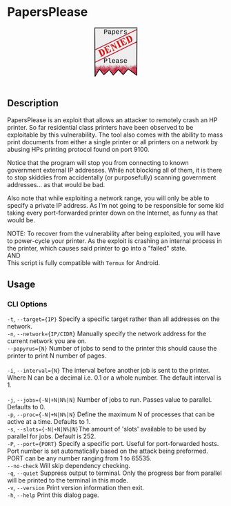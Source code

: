 
# PapersPlease

<div align="center">

<img src="./Assets/Papers_Please_Logo.png" width="20%" />
<br><br>
</div>

## Description

PapersPlease is an exploit that allows an attacker to remotely crash an HP printer.
So far residential class printers have been observed to be exploitable by this vulnerability.
The tool also comes with the ability to mass print documents from either a single printer 
or all printers on a network by abusing HPs printing protocol found on port 9100.

Notice that the program will stop you from connecting to known government external 
IP addresses. While not blocking all of them, it is there to stop skiddies from accidentally 
(or purposefully) scanning government addresses… as that would be bad.  

Also note that while exploiting a network range, you will only be able to specify a private IP address. 
As I’m not going to be responsible for some kid taking every port-forwarded printer down 
on the Internet, as funny as that would be. 

NOTE: To recover from the vulnerability after being exploited, you will have to power-cycle your printer.
As the exploit is crashing an internal process in the printer, which causes said printer to go into a 
"failed" state.
<br>AND<br>
This script is fully compatible with `Termux` for Android.

## Usage

### CLI Options

`-t`, `--target={IP}`       Specify a specific target rather than all addresses on the network.<br>
`-n`, `--network={IP/CIDR}` Manually specify the network address for the current network you are on.<br>
`--papyrus={N}`             Number of jobs to send to the printer this should cause the printer to print 
N number of pages.<br>              
`-i`, `--interval={N}`      The interval before another job is sent to the printer. Where N can be a decimal
i.e. 0.1 or a whole number. The default interval is 1.<br>              
`-j`, `--jobs={-N|+N|N%|N}` Number of jobs to run. Passes value to parallel. Defaults to 0.<br>
`-p`, `--proc={-N|+N|N%|N}` Define the maximum N of processes that can be active at a time. Defaults to 1.<br>
`-s`, `--slots={-N|+N|N%|N}`The amount of 'slots' available to be used by parallel for jobs. Default is 252.<br>
`-P`, `--port={PORT}`       Specify a specific port. Useful for port-forwarded hosts. Port number is set 
                            automatically based on the attack being preformed. PORT can be any number ranging
                            from 1 to 65535.<br> 
`--no-check`                Will skip dependency checking.<br>
`-q`, `--quiet`             Suppress output to terminal. Only the progress bar from parallel will be
                            printed to the terminal in this mode.<br>
`-v`, `--version`           Print version information then exit.<br>
`-h`, `--help`              Print this dialog page.<br>
